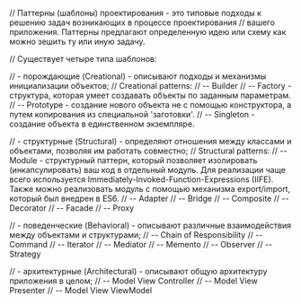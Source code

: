 // Паттерны (шаблоны) проектирования - это  типовые подходы к решению задач возникающих в процессе проектирования 
// вашего приложения. Паттерны предлагают определенную идею или схему как можно зешить ту или иную задачу.

// Существует четыре типа шаблонов:

// - порождающие (Creational) - описывают подходы и механизмы инициализации объектов;
// Creational patterns:
// -- Builder
// -- Factory - структура, которая умеет создавать объекты по заданным параметрам.
// -- Prototype - создание нового объекта не с помощью конструктора, а путем копирования из специальной 'заготовки'.
// -- Singleton - создание объекта в единственном экземпляре.


// - структурные (Structural) - определяют отношения между классами и объектами, позволяя им работать совместно;
// Structural patterns:
// -- Module - структурный паттерн, который позволяет изолировать (инкапсулировать) ваш код в отдельный модуль. Для реализации чаще всего используется Immediately-Invoked-Function-Expressions (IIFE). Также можно реализовать модуль с помощью механизма export/import, который был внедрен в ES6. 
// -- Adapter
// -- Bridge
// -- Composite
// -- Decorator
// -- Facade
// -- Proxy


// - поведенческие (Behavioral) - описывают различные взаимодействия между объектами и структурами;
// -- Chain of Responsibility
// -- Command
// -- Iterator
// -- Mediator
// -- Memento
// -- Observer
// -- Strategy


// - архитектурные (Architectural) - описывают общую архитектуру приложения в целом;
// -- Model View Controller
// -- Model View Presenter
// -- Model View ViewModel